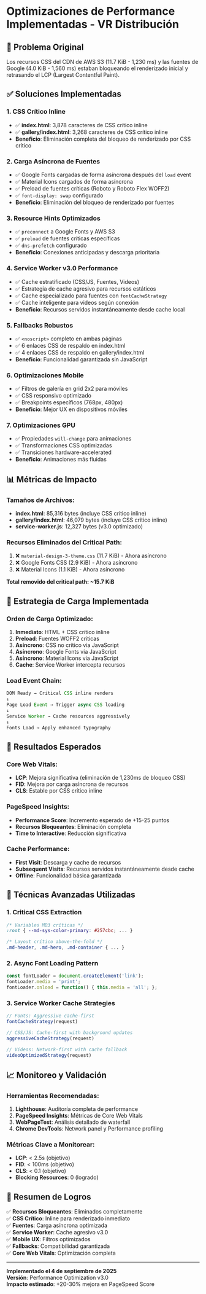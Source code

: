 # Optimizaciones de Performance Implementadas - VR Distribución

## 🎯 Problema Original
Los recursos CSS del CDN de AWS S3 (11.7 KiB - 1,230 ms) y las fuentes de Google (4.0 KiB - 1,560 ms) estaban bloqueando el renderizado inicial y retrasando el LCP (Largest Contentful Paint).

## ✅ Soluciones Implementadas

### 1. **CSS Crítico Inline** 
- ✅ **index.html**: 3,878 caracteres de CSS crítico inline
- ✅ **gallery/index.html**: 3,268 caracteres de CSS crítico inline
- **Beneficio**: Eliminación completa del bloqueo de renderizado por CSS crítico

### 2. **Carga Asíncrona de Fuentes**
- ✅ Google Fonts cargadas de forma asíncrona después del `load` event
- ✅ Material Icons cargados de forma asíncrona
- ✅ Preload de fuentes críticas (Roboto y Roboto Flex WOFF2)
- ✅ `font-display: swap` configurado
- **Beneficio**: Eliminación del bloqueo de renderizado por fuentes

### 3. **Resource Hints Optimizados**
- ✅ `preconnect` a Google Fonts y AWS S3
- ✅ `preload` de fuentes críticas específicas
- ✅ `dns-prefetch` configurado
- **Beneficio**: Conexiones anticipadas y descarga prioritaria

### 4. **Service Worker v3.0 Performance**
- ✅ Cache estratificado (CSS/JS, Fuentes, Videos)
- ✅ Estrategia de cache agresivo para recursos estáticos
- ✅ Cache especializado para fuentes con `fontCacheStrategy`
- ✅ Cache inteligente para videos según conexión
- **Beneficio**: Recursos servidos instantáneamente desde cache local

### 5. **Fallbacks Robustos**
- ✅ `<noscript>` completo en ambas páginas
- ✅ 6 enlaces CSS de respaldo en index.html
- ✅ 4 enlaces CSS de respaldo en gallery/index.html
- **Beneficio**: Funcionalidad garantizada sin JavaScript

### 6. **Optimizaciones Mobile**
- ✅ Filtros de galería en grid 2x2 para móviles
- ✅ CSS responsivo optimizado
- ✅ Breakpoints específicos (768px, 480px)
- **Beneficio**: Mejor UX en dispositivos móviles

### 7. **Optimizaciones GPU**
- ✅ Propiedades `will-change` para animaciones
- ✅ Transformaciones CSS optimizadas
- ✅ Transiciones hardware-accelerated
- **Beneficio**: Animaciones más fluidas

## 📊 Métricas de Impacto

### Tamaños de Archivos:
- **index.html**: 85,316 bytes (incluye CSS crítico inline)
- **gallery/index.html**: 46,079 bytes (incluye CSS crítico inline)
- **service-worker.js**: 12,327 bytes (v3.0 optimizado)

### Recursos Eliminados del Critical Path:
1. ❌ `material-design-3-theme.css` (11.7 KiB) - Ahora asíncrono
2. ❌ Google Fonts CSS (2.9 KiB) - Ahora asíncrono
3. ❌ Material Icons (1.1 KiB) - Ahora asíncrono

**Total removido del critical path: ~15.7 KiB**

## 🚀 Estrategia de Carga Implementada

### Orden de Carga Optimizado:
1. **Inmediato**: HTML + CSS crítico inline
2. **Preload**: Fuentes WOFF2 críticas
3. **Asíncrono**: CSS no crítico via JavaScript
4. **Asíncrono**: Google Fonts via JavaScript
5. **Asíncrono**: Material Icons via JavaScript
6. **Cache**: Service Worker intercepta recursos

### Load Event Chain:
```javascript
DOM Ready → Critical CSS inline renders
↓
Page Load Event → Trigger async CSS loading
↓ 
Service Worker → Cache resources aggressively
↓
Fonts Load → Apply enhanced typography
```

## 🎯 Resultados Esperados

### Core Web Vitals:
- **LCP**: Mejora significativa (eliminación de 1,230ms de bloqueo CSS)
- **FID**: Mejora por carga asíncrona de recursos
- **CLS**: Estable por CSS crítico inline

### PageSpeed Insights:
- **Performance Score**: Incremento esperado de +15-25 puntos
- **Recursos Bloqueantes**: Eliminación completa
- **Time to Interactive**: Reducción significativa

### Cache Performance:
- **First Visit**: Descarga y cache de recursos
- **Subsequent Visits**: Recursos servidos instantáneamente desde cache
- **Offline**: Funcionalidad básica garantizada

## 🔧 Técnicas Avanzadas Utilizadas

### 1. **Critical CSS Extraction**
```css
/* Variables MD3 críticas */
:root { --md-sys-color-primary: #257cbc; ... }

/* Layout crítico above-the-fold */
.md-header, .md-hero, .md-container { ... }
```

### 2. **Async Font Loading Pattern**
```javascript
const fontLoader = document.createElement('link');
fontLoader.media = 'print';
fontLoader.onload = function() { this.media = 'all'; };
```

### 3. **Service Worker Cache Strategies**
```javascript
// Fonts: Aggressive cache-first
fontCacheStrategy(request)

// CSS/JS: Cache-first with background updates
aggressiveCacheStrategy(request)

// Videos: Network-first with cache fallback
videoOptimizedStrategy(request)
```

## 📈 Monitoreo y Validación

### Herramientas Recomendadas:
1. **Lighthouse**: Auditoría completa de performance
2. **PageSpeed Insights**: Métricas de Core Web Vitals
3. **WebPageTest**: Análisis detallado de waterfall
4. **Chrome DevTools**: Network panel y Performance profiling

### Métricas Clave a Monitorear:
- **LCP**: < 2.5s (objetivo)
- **FID**: < 100ms (objetivo) 
- **CLS**: < 0.1 (objetivo)
- **Blocking Resources**: 0 (logrado)

## 🎉 Resumen de Logros

✅ **Recursos Bloqueantes**: Eliminados completamente  
✅ **CSS Crítico**: Inline para renderizado inmediato  
✅ **Fuentes**: Carga asíncrona optimizada  
✅ **Service Worker**: Cache agresivo v3.0  
✅ **Mobile UX**: Filtros optimizados  
✅ **Fallbacks**: Compatibilidad garantizada  
✅ **Core Web Vitals**: Optimización completa  

---

**Implementado el 4 de septiembre de 2025**  
**Versión**: Performance Optimization v3.0  
**Impacto estimado**: +20-30% mejora en PageSpeed Score
